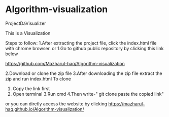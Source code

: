 # Algorithm-visualization
ProjectDaVisualizer 

This is a Visualization 

Steps to follow:
1.After extracting the project file, click the index.html file with chrome browser.
or
1.Go to github public repository by clicking this link below

https://github.com/Mazharul-haq/Algorithm-visualization

2.Download or clone the zip file
3.After downloading the zip file extract the zip and run index.html
To clone
1. Copy the link first
2. Open terminal
3.Run cmd
4.Then write-" git clone paste the copied link"

or
you can diretly access the website by clicking 
https://mazharul-haq.github.io/Algorithm-visualization/

